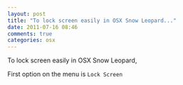 ```yaml
---
layout: post
title: "To lock screen easily in OSX Snow Leopard..."
date: 2011-07-16 08:46
comments: true
categories: osx
---
```


To lock screen easily in OSX Snow Leopard,


First option on the menu is ``Lock Screen ``

